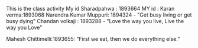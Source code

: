 This is the class activity
My id Sharadpahwa : 1893664
MY id : Karan verma:1893068
Narendra Kumar Muppuri: 1894324 - "Get busy living or get busy dying"
Chandan volkaji : 1893288 - "Love the way you live, Live the way you Love"



Mahesh Chittimelli:1893655: “First we eat, then we do everything else.”
